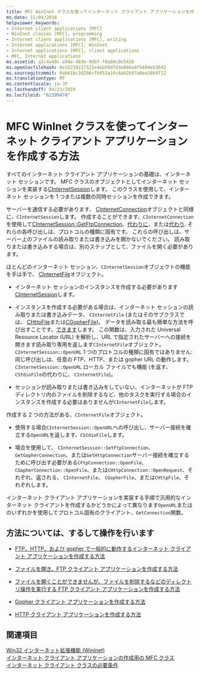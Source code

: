 ```yaml
---
title: MFC WinInet クラスを使ってインターネット クライアント アプリケーションを作成する方法
ms.date: 11/04/2016
helpviewer_keywords:
- Internet client applications [MFC]
- WinInet classes [MFC], programming
- Internet client applications [MFC], writing
- Internet applications [MFC], WinInet
- Internet applications [MFC], client applications
- MFC, Internet applications
ms.assetid: a2c4a40c-a94e-4b3e-9dbf-f8a8dc8e5428
ms.openlocfilehash: 6e32210217321e4eb59d7d3e666a4f5494eb3642
ms.sourcegitcommit: 0ab61bc3d2b6cfbd52a16c6ab2b97a8ea1864f12
ms.translationtype: MT
ms.contentlocale: ja-JP
ms.lasthandoff: 04/23/2019
ms.locfileid: "62399474"
---
```

# <a name="writing-an-internet-client-application-using-mfc-wininet-classes"></a>MFC WinInet クラスを使ってインターネット クライアント アプリケーションを作成する方法

すべてのインターネット クライアント アプリケーションの基礎は、インターネット セッションです。 MFC クラスのオブジェクトとしてインターネット セッションを実装する[CInternetSession](../mfc/reference/cinternetsession-class.md)します。 このクラスを使用して、インターネット セッションを 1 つまたは複数の同時セッションを作成できます。

サーバーを通信する必要があります、 [CInternetConnection](../mfc/reference/cinternetconnection-class.md)オブジェクトと同様に、`CInternetSession`します。 作成することができます、`CInternetConnection`を使用して[CInternetSession::GetFtpConnection](../mfc/reference/cinternetsession-class.md#getftpconnection)、[代わりに](../mfc/reference/cinternetsession-class.md#gethttpconnection)、または[代わり](../mfc/reference/cinternetsession-class.md#getgopherconnection). それらの各呼び出しは、プロトコルの種類に固有です。 これらの呼び出しは、サーバー上のファイルの読み取りまたは書き込みを開かないでください。 読み取りまたは書き込みする場合は、別のステップとして、ファイルを開く必要があります。

ほとんどのインターネット セッション、`CInternetSession`オブジェクトの機能を手は手で、 [CInternetFile](../mfc/reference/cinternetfile-class.md)オブジェクト。

- インターネット セッションのインスタンスを作成する必要があります[CInternetSession](../mfc/reference/cinternetsession-class.md)します。

- インスタンスを作成する必要がある場合は、インターネット セッションの読み取りまたは書き込みデータ、 `CInternetFile` (またはそのサブクラスでは、 [CHttpFile](../mfc/reference/chttpfile-class.md)または[CGopherFile](../mfc/reference/cgopherfile-class.md))。 データを読み取る最も簡単な方法を呼び出すことです。[できます](../mfc/reference/cinternetsession-class.md#openurl)します。 この関数は、入力された Universal Resource Locator (URL) を解析し、URL で指定されたサーバーへの接続を開きます読み取り専用を返します`CInternetFile`オブジェクト。 `CInternetSession::OpenURL` 1 つのプロトコルの種類に固有ではありません: 同じ呼び出しは、任意の FTP、HTTP、または gopher URL の動作します。 `CInternetSession::OpenURL` ローカル ファイルでも機能 (を返す、`CStdioFile`の代わりに、 `CInternetFile`)。

- セッションが読み取りまたは書き込みをしていない、インターネットが FTP ディレクトリ内のファイルを削除するなど、他のタスクを実行する場合のインスタンスを作成する必要はありませんが`CInternetFile`します。

作成する 2 つの方法がある、`CInternetFile`オブジェクト。

- 使用する場合`CInternetSession::OpenURL`への呼び出し、サーバー接続を確立する`OpenURL`を返します、`CStdioFile`します。

- 場合を使用して、 `CInternetSession::GetFtpConnection`、 `GetGopherConnection`、または`GetHttpConnection`サーバー接続を確立するために呼び出す必要がある`CFtpConnection::OpenFile`、 `CGopherConnection::OpenFile`、または`CHttpConnection::OpenRequest`、それぞれ、返される、 `CInternetFile`、 `CGopherFile`、または`CHttpFile`、それぞれします。

インターネット クライアント アプリケーションを実装する手順で汎用的なインターネット クライアントを作成するかどうかによって異なります`OpenURL`またはのいずれかを使用してプロトコル固有のクライアント、`GetConnection`関数。

## <a name="what-do-you-want-to-know-more-about"></a>方法については、するして操作を行います

- [FTP、HTTP、および gopher で一般的に動作するインターネット クライアント アプリケーションを作成する方法](../mfc/steps-in-a-typical-internet-client-application.md)

- [ファイルを開き、FTP クライアント アプリケーションを作成する方法](../mfc/steps-in-a-typical-ftp-client-application.md)

- [ファイルを開くことができませんが、ファイルを削除するなどのディレクトリ操作を実行する FTP クライアント アプリケーションを作成する方法](../mfc/steps-in-a-typical-ftp-client-application-to-delete-a-file.md)

- [Gopher クライアント アプリケーションを作成する方法](../mfc/steps-in-a-typical-gopher-client-application.md)

- [HTTP クライアント アプリケーションを作成する方法](../mfc/steps-in-a-typical-http-client-application.md)

## <a name="see-also"></a>関連項目

[Win32 インターネット拡張機能 (WinInet)](../mfc/win32-internet-extensions-wininet.md)<br/>
[インターネット クライアント アプリケーションの作成用の MFC クラス](../mfc/mfc-classes-for-creating-internet-client-applications.md)<br/>
[インターネット クライアント クラスの必要条件](../mfc/prerequisites-for-internet-client-classes.md)
